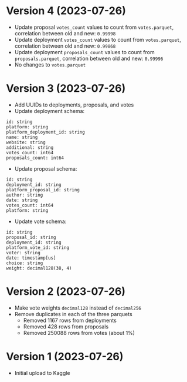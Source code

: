 <!-- TODO: make proposal date a date, not a string! -->
# Version 4 (2023-07-26)

- Update proposal `votes_count` values to count from `votes.parquet`, correlation between old and new:           `0.99998`
- Update deployment `votes_count` values to count from `votes.parquet`, correlation between old and new:         `0.99868`
- Update deployment `proposals_count` values to count from `proposals.parquet`, correlation between old and new: `0.99996`
- No changes to `votes.parquet`

# Version 3 (2023-07-26)
- Add UUIDs to deployments, proposals, and votes
- Update deployment schema:
```
id: string
platform: string
platform_deployment_id: string
name: string
website: string
additional: string
votes_count: int64
proposals_count: int64
```
- Update proposal schema:
```
id: string
deployment_id: string
platform_proposal_id: string
author: string
date: string
votes_count: int64
platform: string
```
- Update vote schema:
```
id: string
proposal_id: string
deployment_id: string
platform_vote_id: string
voter: string
date: timestamp[us]
choice: string
weight: decimal128(38, 4)
```

# Version 2 (2023-07-26)

- Make vote weights `decimal128` instead of `decimal256`
- Remove duplicates in each of the three parquets
  - Removed 1167 rows from deployments
  - Removed 428 rows from proposals
  - Removed 250088 rows from votes (about 1%)


# Version 1 (2023-07-26)
- Initial upload to Kaggle